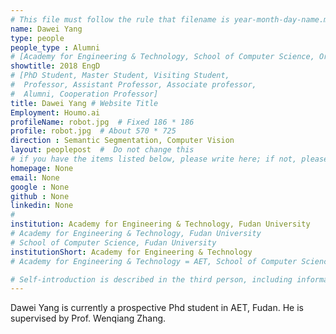 ```yaml
---
# This file must follow the rule that filename is year-month-day-name.md.
name: Dawei Yang
type: people
people_type : Alumni
# [Academy for Engineering & Technology, School of Computer Science, Organizer]
showtitle: 2018 EngD
# [PhD Student, Master Student, Visiting Student,
#  Professor, Assistant Professor, Associate professor,
#  Alumni, Cooperation Professor]
title: Dawei Yang # Website Title
Employment: Houmo.ai
profileName: robot.jpg  # Fixed 186 * 186
profile: robot.jpg  # About 570 * 725
direction : Semantic Segmentation, Computer Vision
layout: peoplepost  #  Do not change this
# if you have the items listed below, please write here; if not, please write None.
homepage: None
email: None
google : None
github : None
linkedin: None
# 
institution: Academy for Engineering & Technology, Fudan University
# Academy for Engineering & Technology, Fudan University
# School of Computer Science, Fudan University
institutionShort: Academy for Engineering & Technology
# Academy for Engineering & Technology = AET, School of Computer Science = SCS

# Self-introduction is described in the third person, including information such as educational experience
---
```


Dawei Yang is currently a prospective Phd student in AET, Fudan. He is supervised by Prof. Wenqiang Zhang.
